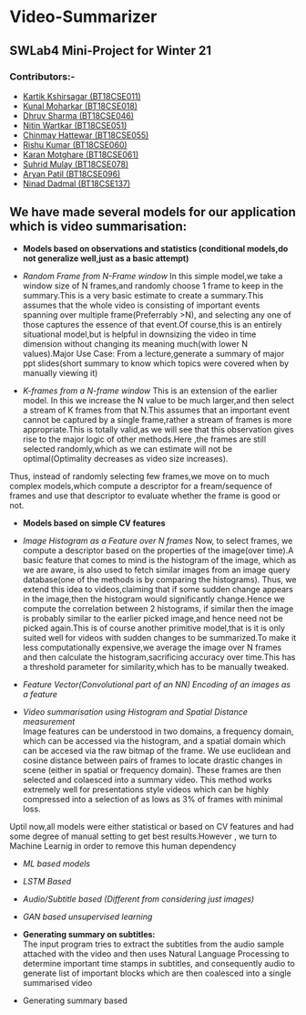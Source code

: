 # Video-Summarizer

## SWLab4 Mini-Project for Winter 21

### Contributors:-
* [Kartik Kshirsagar (BT18CSE011)](https://github.com/kartikkshirsagar)
* [Kunal Moharkar (BT18CSE018)](https://github.com/KunalMoharkar)
* [Dhruv Sharma (BT18CSE046)](https://github.com/dsdroid1)
* [Nitin Wartkar (BT18CSE051)](https://github.com/nitinosiris)
* [Chinmay Hattewar (BT18CSE055)](https://github.com/chinuh037)
* [Rishu Kumar (BT18CSE060)](https://github.com/dsdroid1)
* [Karan Motghare (BT18CSE061)](https://github.com/karanmotghare)
* [Suhrid Mulay (BT18CSE078)](https://github.com/suhridmulay)
* [Aryan Patil (BT18CSE096)](https://github.com/aryanpatil)
* [Ninad Dadmal (BT18CSE137)](https://github.com/Ninad10code)


## We have made several models for our application which is video summarisation:
+ **Models based on observations and statistics (conditional models,do not generalize well,just as a basic attempt)**
+ *Random Frame from N-Frame window*
In this simple model,we take a window size of N frames,and randomly choose 1 frame to keep in the summary.This is a very basic estimate to create a summary.This assumes that the whole video is consisting of important events spanning over multiple frame(Preferrably >N), and selecting any one of those captures the essence of that event.Of course,this is an entirely situational model,but is helpful in downsizing the video in time dimension without changing its meaning much(with lower N values).Major Use Case: From a lecture,generate a summary of major ppt slides(short summary to know which topics were covered when by manually viewing it)

+ *K-frames from a N-frame window*
This is an extension of the earlier model. In this we increase the N value to be much larger,and then select a stream of K frames from that N.This assumes that an important event cannot be captured by a single frame,rather a stream of frames is more appropriate.This is totally valid,as we will see that this observation gives rise to the major logic of other methods.Here ,the frames are still selected randomly,which as we can estimate will not be optimal(Optimality decreases as video size increases).

Thus, instead of randomly selecting few frames,we move on to much complex models,which compute a descriptor for a fream/sequence of frames and use that descriptor to evaluate whether the frame is good or not.

+ **Models based on simple CV features**
+ *Image Histogram as a Feature over N frames*
Now, to select frames, we compute a descriptor based on the properties of the image(over time).A basic feature that comes to mind is the histogram of the image, which as we are aware, is also used to fetch similar images from an image query database(one of the methods is by comparing the histograms). Thus, we extend this idea to videos,claiming that if some sudden change appears in the image,then the histogram would significantly change.Hence we compute the correlation between 2 histograms, if similar then the image is probably similar to the earlier picked image,and hence need not be picked again.This is of course another primitive model,that is it is only suited well for videos with sudden changes to be summarized.To make it less computationally expensive,we average the image over N frames and then calculate the histogram,sacrificing accuracy over time.This has a threshold parameter for similarity,which has to be manually tweaked.

+ *Feature Vector(Convolutional part of an NN) Encoding of an images as a feature*
+ *Video summarisation using Histogram and Spatial Distance measurement*  
Image features can be understood in two domains, a frequency domain, which can be accessed via the histogram, and a spatial domain which can be accesed via the raw bitmap of the frame. We use euclidean and cosine distance between pairs of frames to locate drastic changes in scene (either in spatial or frequency domain). These frames are then selected and colaesced into a summary video. This method works extremely well for presentations style videos which can be highly compressed into a selection of as lows as 3% of frames with minimal loss.

Uptil now,all models were either statistical or based on CV features and had some degree of manual setting to get best results.However , we turn to Machine Learnig in order to remove this human dependency
+ *ML based models*
+ *LSTM Based*
+ *Audio/Subtitle based (Different from considering just images)*
+ *GAN based unsupervised learning*

+ **Generating summary on subtitles:**  
The input program tries to extract the subtitles from the audio sample attached with the video and then uses Natural Language Processing to determine important time stamps in subtitles, and consequently audio to generate list of important blocks which are then coalesced into a single summarised video
+ Generating summary based 
